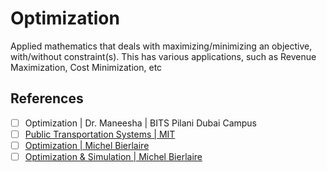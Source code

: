 # Optimization

Applied mathematics that deals with maximizing/minimizing an objective, with/without constraint(s). This has various applications, such as Revenue Maximization, Cost Minimization, etc

## References

- [ ] Optimization | Dr. Maneesha | BITS Pilani Dubai Campus
- [ ] [Public Transportation Systems | MIT](https://www.youtube.com/playlist?list=PLUl4u3cNGP62AU7iNniqVoMl8C64tIOVk)
- [ ] [Optimization | Michel Bierlaire](https://www.youtube.com/@MichelBierlaire/playlists)
- [ ] [Optimization & Simulation | Michel Bierlaire](https://www.youtube.com/playlist?list=PL10NOnsbP5Q5NlJ-Y6Eiup6RTSfkuj1TR)